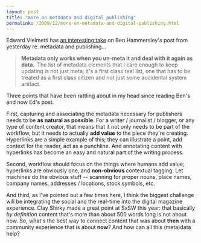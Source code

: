 ```yaml
---
layout: post
title: "more on metadata and digital publishing"
permalink: /2009/12/more-on-metadata-and-digital-publishing.html
---
```


<p>Edward Vielmetti has <a href="http://vielmetti.typepad.com/vacuum/2009/12/stopped-watched-metadata.html ">an interesting take</a> on Ben Hammersley&#39;s post from yesterday re. metadata and publishing...</p>

<blockquote><p><strong>Metadata only works when you un-meta it and deal with it again as data. </strong>&#0160;The list of metadata elements that I care enough to keep updating is not just meta; it&#39;s a first class real list, one that has to be treated as a first class citizen and not just some accidental system artifact. &#0160;</p></blockquote>

<p>Three points that have been rattling about in my head since reading Ben&#39;s and now Ed&#39;s post.</p>

<p>First, capturing and associating the metadata necessary for publishers needs to be <strong>as natural as possible</strong>. For a writer / journalist / blogger, or any type of content creator, that means that it not only needs to be part of the workflow, but it needs to actually <strong>add value</strong> to the piece they&#39;re creating.  Hyperlinks are a simple example of this; they can illustrate a point, add context for the reader, act as a punchline.  And annotating content with hyperlinks has become an easy and natural part of the writing process.</p>

<p>Second, workflow should focus on the things where humans add value; hyperlinks are obviously one, and <strong>non-obvious</strong> contextual tagging.  Let machines do the obvious stuff -- scanning  for proper nouns, place names, company names, addresses / locations, stock symbols, etc.</p>

<p>And third, as I&#39;ve pointed out a few times here, I think the biggest challenge will be integrating the social and the real-time into the digital magazine experience.  Clay Shirky made a great point at SxSW this year:  that basically <i>by definition</i> content that&#39;s more than about 500 words long is not about now.  So, what&#39;s the best way to connect content that was about <strong>then</strong> with a community experience that is about <strong>now</strong>?  And how can all this (meta)data help?</p>


